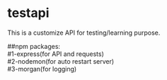 # testapi
This is a customize API for testing/learning purpose.</br>

##npm packages:</br>
#1-express(for API and requests)</br>
#2-nodemon(for auto restart server)</br>
#3-morgan(for logging)</br>
